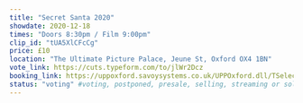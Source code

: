 ```yaml
---
title: "Secret Santa 2020"
showdate: 2020-12-18
times: "Doors 8:30pm / Film 9:00pm"
clip_id: "tUA5XlCFcCg"
price: £10
location: "The Ultimate Picture Palace, Jeune St, Oxford OX4 1BN"
vote_link: https://cuts.typeform.com/to/jlWr2Dcz
booking_link: https://uppoxford.savoysystems.co.uk/UPPOxford.dll/TSelectItems.waSelectItemsPrompt.TcsWebMenuItem_1178.TcsWebTab_1179.TcsPerformance_1455855.TcsSection_133693
status: "voting" #voting, postponed, presale, selling, streaming or soldout
---
```

